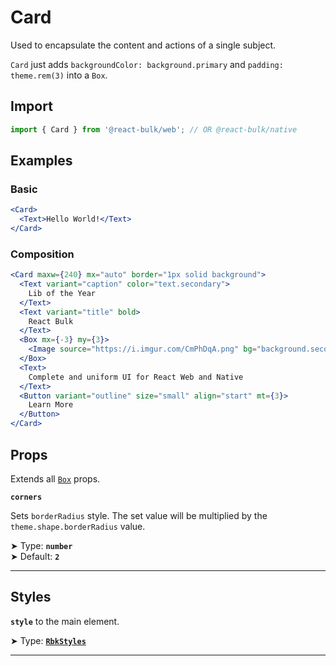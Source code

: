 # Card

Used to encapsulate the content and actions of a single subject.

`Card` just adds `backgroundColor: background.primary` and `padding: theme.rem(3)` into a `Box`.

## Import

```jsx
import { Card } from '@react-bulk/web'; // OR @react-bulk/native
```

## Examples

### Basic

```jsx live
<Card>
  <Text>Hello World!</Text>
</Card>
```

### Composition

```jsx live
<Card maxw={240} mx="auto" border="1px solid background">
  <Text variant="caption" color="text.secondary">
    Lib of the Year
  </Text>
  <Text variant="title" bold>
    React Bulk
  </Text>
  <Box mx={-3} my={3}>
    <Image source="https://i.imgur.com/CmPhDqA.png" bg="background.secondary" w="100%" />
  </Box>
  <Text>
    Complete and uniform UI for React Web and Native
  </Text>
  <Button variant="outline" size="small" align="start" mt={3}>
    Learn More
  </Button>
</Card>
```

## Props

Extends all [`Box`](/docs/components/box#props) props.

**`corners`**

Sets `borderRadius` style. The set value will be multiplied by the `theme.shape.borderRadius` value.

➤ Type: **`number`** <br/>
➤ Default: **`2`** <br/>

---

## Styles

**`style`** to the main element.

➤ Type: **[`RbkStyles`](/docs/type-reference/rbk-styles)** <br/>

---
